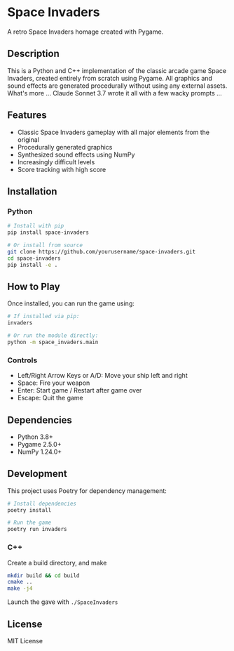 # Space Invaders

A retro Space Invaders homage created with Pygame.

## Description

This is a Python and C++ implementation of the classic arcade game Space Invaders, created entirely from scratch using Pygame. All graphics and sound effects are generated procedurally without using any external assets. What's more ... Claude Sonnet 3.7 wrote it all with a few wacky prompts ...

## Features

- Classic Space Invaders gameplay with all major elements from the original
- Procedurally generated graphics
- Synthesized sound effects using NumPy
- Increasingly difficult levels
- Score tracking with high score

## Installation

### Python

```bash
# Install with pip
pip install space-invaders

# Or install from source
git clone https://github.com/yourusername/space-invaders.git
cd space-invaders
pip install -e .
```

## How to Play

Once installed, you can run the game using:

```bash
# If installed via pip:
invaders

# Or run the module directly:
python -m space_invaders.main
```

### Controls

- Left/Right Arrow Keys or A/D: Move your ship left and right
- Space: Fire your weapon
- Enter: Start game / Restart after game over
- Escape: Quit the game

## Dependencies

- Python 3.8+
- Pygame 2.5.0+
- NumPy 1.24.0+

## Development

This project uses Poetry for dependency management:

```bash
# Install dependencies
poetry install

# Run the game
poetry run invaders
```

### C++

Create a build directory, and make

```bash
mkdir build && cd build
cmake ..
make -j4
```
Launch the gave with `./SpaceInvaders`

## License

MIT License